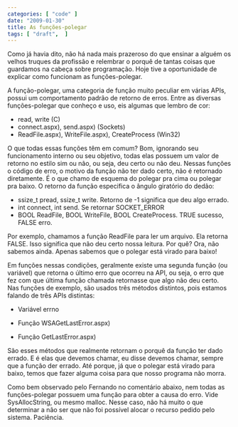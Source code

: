 ```yaml
---
categories: [ "code" ]
date: "2009-01-30"
title: As funções-polegar
tags: [ "draft",  ]
---
```

Como já havia dito, não há nada mais prazeroso do que ensinar a alguém os velhos truques da profissão e relembrar o porquê de tantas coisas que guardamos na cabeça sobre programação. Hoje tive a oportunidade de explicar como funcionam as funções-polegar.

A função-polegar, uma categoria de função muito peculiar em várias APIs, possui um comportamento padrão de retorno de erros. Entre as diversas funções-polegar que conheço e uso, eis algumas que lembro de cor:
	
  * read, write (C)
  * connect.aspx), send.aspx) (Sockets)
  * ReadFile.aspx), WriteFile.aspx), CreateProcess (Win32)

O que todas essas funções têm em comum? Bom, ignorando seu funcionamento interno ou seu objetivo, todas elas possuem um valor de retorno no estilo sim ou não, ou seja, deu certo ou não deu. Nessas funções o código de erro, o motivo da função não ter dado certo, não é retornado diretamente. É o que chamo de esquema do polegar pra cima ou polegar pra baixo. O retorno da função especifica o ângulo giratório do dedão:

	
  * ssize_t pread, ssize_t write. Retorno de -1 significa que deu algo errado.
  * int connect, int send. Se retornar SOCKET_ERROR
  * BOOL ReadFile, BOOL WriteFile, BOOL CreateProcess. TRUE sucesso, FALSE erro.

Por exemplo, chamamos a função ReadFile para ler um arquivo. Ela retorna FALSE. Isso significa que não deu certo nossa leitura. Por quê? Ora, não sabemos ainda. Apenas sabemos que o polegar está virado para baixo!


Em funções nessas condições, geralmente existe uma segunda função (ou variável) que retorna o último erro que ocorreu na API, ou seja, o erro que fez com que última função chamada retornasse que algo não deu certo. Nas funções de exemplo, são usados três métodos distintos, pois estamos falando de três APIs distintas:

	
  * Variável errno

	
  * Função WSAGetLastError.aspx)

	
  * Função GetLastError.aspx)

São esses métodos que realmente retornam o porquê da função ter dado errado. E é elas que devemos chamar, eu disse devemos chamar, sempre que a função der errado. Até porque, já que o polegar está virado para baixo, temos que fazer alguma coisa para que nosso programa não morra.


Como bem observado pelo Fernando no comentário abaixo, nem todas as funções-polegar possuem uma função para obter a causa do erro. Vide SysAllocString, ou mesmo malloc. Nesse caso, não há muito o que determinar a não ser que não foi possível alocar o recurso pedido pelo sistema. Paciência.
